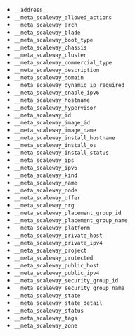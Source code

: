 * `__address__`
* `__meta_scaleway_allowed_actions`
* `__meta_scaleway_arch`
* `__meta_scaleway_blade`
* `__meta_scaleway_boot_type`
* `__meta_scaleway_chassis`
* `__meta_scaleway_cluster`
* `__meta_scaleway_commercial_type`
* `__meta_scaleway_description`
* `__meta_scaleway_domain`
* `__meta_scaleway_dynamic_ip_required`
* `__meta_scaleway_enable_ipv6`
* `__meta_scaleway_hostname`
* `__meta_scaleway_hypervisor`
* `__meta_scaleway_id`
* `__meta_scaleway_image_id`
* `__meta_scaleway_image_name`
* `__meta_scaleway_install_hostname`
* `__meta_scaleway_install_os`
* `__meta_scaleway_install_status`
* `__meta_scaleway_ips`
* `__meta_scaleway_ipv6`
* `__meta_scaleway_kind`
* `__meta_scaleway_name`
* `__meta_scaleway_node`
* `__meta_scaleway_offer`
* `__meta_scaleway_org`
* `__meta_scaleway_placement_group_id`
* `__meta_scaleway_placement_group_name`
* `__meta_scaleway_platform`
* `__meta_scaleway_private_host`
* `__meta_scaleway_private_ipv4`
* `__meta_scaleway_project`
* `__meta_scaleway_protected`
* `__meta_scaleway_public_host`
* `__meta_scaleway_public_ipv4`
* `__meta_scaleway_security_group_id`
* `__meta_scaleway_security_group_name`
* `__meta_scaleway_state`
* `__meta_scaleway_state_detail`
* `__meta_scaleway_status`
* `__meta_scaleway_tags`
* `__meta_scaleway_zone`
